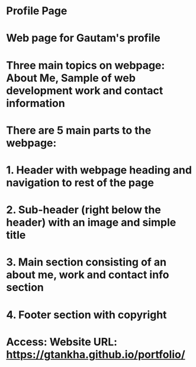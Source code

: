 # Profile Page
# Web page for Gautam's profile

# Three main topics on webpage: About Me, Sample of web development work and contact information

# There are 5 main parts to the webpage:
# 1. Header with webpage heading and navigation to rest of the page
# 2. Sub-header (right below the header) with an image and simple title
# 3. Main section consisting of an about me, work and contact info section
# 4. Footer section with copyright

# Access: Website URL: https://gtankha.github.io/portfolio/

